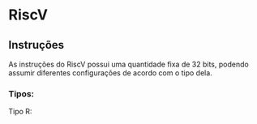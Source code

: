 # RiscV

## Instruções
As instruções do RiscV possui uma quantidade fixa de 32 bits, podendo assumir diferentes configurações de acordo com o tipo dela.
### Tipos:
Tipo R:
